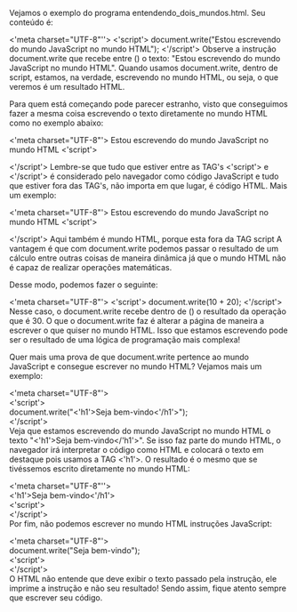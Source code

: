 Vejamos o exemplo do programa entendendo_dois_mundos.html. Seu conteúdo é:

<'meta charset="UTF-8"''>
<'script'>
    document.write("Estou escrevendo do mundo JavaScript no mundo HTML");
<'/script'>
Observe a instrução document.write que recebe entre () o texto: "Estou escrevendo do mundo JavaScript no mundo HTML". Quando usamos document.write, dentro de script, estamos, na verdade, escrevendo no mundo HTML, ou seja, o que veremos é um resultado HTML.

Para quem está começando pode parecer estranho, visto que conseguimos fazer a mesma coisa escrevendo o texto diretamente no mundo HTML como no exemplo abaixo:

<'meta charset="UTF-8"'>
Estou escrevendo do mundo JavaScript no mundo HTML
<'script'>

<'/script'>
Lembre-se que tudo que estiver entre as TAG's <'script'> e <'/script'> é considerado pelo navegador como código JavaScript e tudo que estiver fora das TAG's, não importa em que lugar, é código HTML. Mais um exemplo:

<'meta charset="UTF-8"'>
Estou escrevendo do mundo JavaScript no mundo HTML
<'script'>

<'/script'>
Aqui também é mundo HTML, porque esta fora da TAG script
A vantagem é que com document.write podemos passar o resultado de um cálculo entre outras coisas de maneira dinâmica já que o mundo HTML não é capaz de realizar operações matemáticas.

Desse modo, podemos fazer o seguinte:

<'meta charset="UTF-8"'>
<'script'>
    document.write(10 + 20);
<'/script'>
Nesse caso, o document.write recebe dentro de () o resultado da operação que é 30. O que o document.write faz é alterar a página de maneira a escrever o que quiser no mundo HTML. Isso que estamos escrevendo pode ser o resultado de uma lógica de programação mais complexa!

Quer mais uma prova de que document.write pertence ao mundo JavaScript e consegue escrever no mundo HTML? Vejamos mais um exemplo:

<'meta charset="UTF-8"'><br>
<'script'><br>
    document.write("<'h1'>Seja bem-vindo<'/h1'>");<br>
<'/script'><br>
Veja que estamos escrevendo do mundo JavaScript no mundo HTML o texto "<'h1'>Seja bem-vindo</'h1'>". Se isso faz parte do mundo HTML, o navegador irá interpretar o código como HTML e colocará o texto em destaque pois usamos a TAG <'h1'>. O resultado é o mesmo que se tivéssemos escrito diretamente no mundo HTML:

<'meta charset="UTF-8"''><br>
<'h1'>Seja bem-vindo<'/h1'><br>
<'script'><br>
<'/script'><br>
Por fim, não podemos escrever no mundo HTML instruções JavaScript:

<'meta charset="UTF-8"'><br>
document.write("Seja bem-vindo");<br>
<'script'><br>
<'/script'><br>
O HTML não entende que deve exibir o texto passado pela instrução, ele imprime a instrução e não seu resultado! Sendo assim, fique atento sempre que escrever seu código.